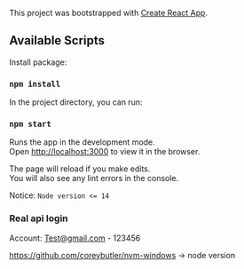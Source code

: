 This project was bootstrapped with [Create React App](https://github.com/facebook/create-react-app).

## Available Scripts

Install package:

### `npm install`

In the project directory, you can run:

### `npm start`

Runs the app in the development mode.<br />
Open [http://localhost:3000](http://localhost:3000) to view it in the browser.

The page will reload if you make edits.<br />
You will also see any lint errors in the console.

Notice: `Node version <= 14`

### Real api login

Account: Test@gmail.com - 123456

https://github.com/coreybutler/nvm-windows -> node version
